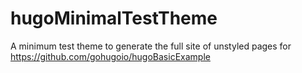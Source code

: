 # hugoMinimalTestTheme
A minimum test theme to generate the full site of unstyled pages for https://github.com/gohugoio/hugoBasicExample

